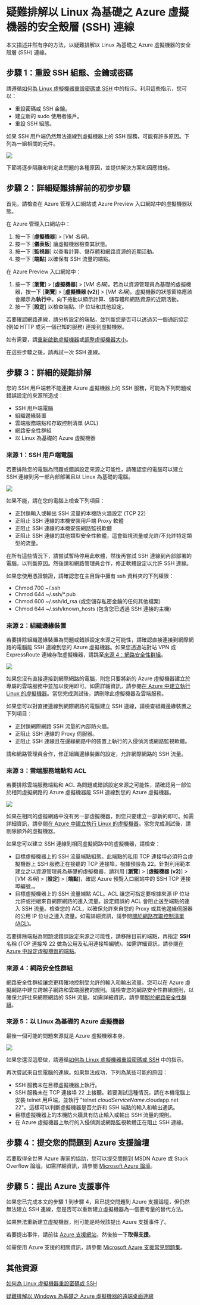<properties 
	pageTitle="疑難排解以 Linux 為基礎之 Azure 虛擬機器的安全殼層 (SSH) 連線" 
	description="逐步執行程序來隔離問題的來源，並透過建立 SSH 和在 Microsoft Azure 中執行之 Linux 虛擬機器之間的連線來更正問題。"
	services="virtual-machines" 
	documentationCenter="" 
	authors="JoeDavies-MSFT" 
	manager="timlt" 
	editor=""/>

<tags 
	ms.service="virtual-machines" 
	ms.workload="infrastructure-services" 
	ms.tgt_pltfrm="na" 
	ms.devlang="na" 
	ms.topic="article" 
	ms.date="06/18/2015" 
	ms.author="josephd"/>

# 疑難排解以 Linux 為基礎之 Azure 虛擬機器的安全殼層 (SSH) 連線

本文描述井然有序的方法，以疑難排解以 Linux 為基礎之 Azure 虛擬機器的安全殼層 (SSH) 連線。

## 步驟 1：重設 SSH 組態、金鑰或密碼

請遵循[如何為 Linux 虛擬機器重設密碼或 SSH](virtual-machines-linux-use-vmaccess-reset-password-or-ssh.md) 中的指示。利用這些指示，您可以：

- 重設密碼或 SSH 金鑰。
- 建立新的 sudo 使用者帳戶。
- 重設 SSH 組態。

如果 SSH 用戶端仍然無法連線到虛擬機器上的 SSH 服務，可能有許多原因。下列為一組相關的元件。
 
![](./media/virtual-machines-troubleshoot-ssh-connections/ssh-tshoot1.png)

下節將逐步隔離和判定此問題的各種原因，並提供解決方案和因應措施。

## 步驟 2：詳細疑難排解前的初步步驟

首先，請檢查在 Azure 管理入口網站或 Azure Preview 入口網站中的虛擬機器狀態。

在 Azure 管理入口網站中：

1. 按一下 [**虛擬機器**] > [*VM 名稱*]。
2. 按一下 [**儀表板**] 讓虛擬機器檢查其狀態。
3. 按一下 [**監視器**] 以查看計算、儲存體和網路資源的近期活動。 
4. 按一下 [**端點**] 以確保有 SSH 流量的端點。

在 Azure Preview 入口網站中：

1. 按一下 [**瀏覽**] > [**虛擬機器**] > [*VM 名稱*]。若為以資源管理員為基礎的虛擬機器，按一下 [**瀏覽**] > [**虛擬機器 (v2)**] > [*VM 名稱*]。虛擬機器的狀態窗格應該會顯示為**執行中**。向下捲動以顯示計算、儲存體和網路資源的近期活動。
2. 按一下 [**設定**] 以檢查端點、IP 位址和其他設定。

若要確認網路連線，請分析設定的端點，並判斷您是否可以透過另一個通訊協定 (例如 HTTP 或另一個已知的服務) 連接到虛擬機器。

如有需要，請[重新啟動虛擬機器](https://msdn.microsoft.com/library/azure/dn763934.aspx)或[調整虛擬機器大小](https://msdn.microsoft.com/library/dn168976.aspx)。

在這些步驟之後，請再試一次 SSH 連線。

## 步驟 3：詳細的疑難排解 

您的 SSH 用戶端若不能連接 Azure 虛擬機器上的 SSH 服務，可能為下列問題或錯誤設定的來源所造成：

- SSH 用戶端電腦
- 組織邊緣裝置
- 雲端服務端點和存取控制清單 (ACL)
- 網路安全性群組
- 以 Linux 為基礎的 Azure 虛擬機器

### 來源 1：SSH 用戶端電腦

若要排除您的電腦為問題或錯誤設定來源之可能性，請確認您的電腦可以建立 SSH 連線到另一部內部部署且以 Linux 為基礎的電腦。

![](./media/virtual-machines-troubleshoot-ssh-connections/ssh-tshoot2.png)
 
如果不能，請在您的電腦上檢查下列項目：

- 正封鎖輸入或輸出 SSH 流量的本機防火牆設定 (TCP 22)
- 正阻止 SSH 連線的本機安裝用戶端 Proxy 軟體
- 正阻止 SSH 連線的本機安裝網路監視軟體
- 正阻止 SSH 連線的其他類型安全性軟體，這會監視流量或允許/不允許特定類型的流量。

在所有這些情況下，請嘗試暫時停用此軟體，然後再嘗試 SSH 連線到內部部署的電腦，以判斷原因。然後請和網路管理員合作，修正軟體設定以允許 SSH 連線。

如果您使用憑證驗證，請確認您在主目錄中擁有 ssh 資料夾的下列權限：

- Chmod 700 ~/.ssh
- Chmod 644 ~/.ssh/*.pub
- Chmod 600 ~/.ssh/id_rsa (或您儲存私密金鑰的任何其他檔案)
- Chmod 644 ~/.ssh/known_hosts (包含您已透過 SSH 連接的主機)

### 來源 2：組織邊緣裝置

若要排除組織邊緣裝置為問題或錯誤設定來源之可能性，請確認直接連接到網際網路的電腦能 SSH 連線到您的 Azure 虛擬機器。如果您透過站對站 VPN 或 ExpressRoute 連線存取虛擬機器，請跳至[來源 4：網路安全性群組](#nsg)。

![](./media/virtual-machines-troubleshoot-ssh-connections/ssh-tshoot3.png)
 
如果您沒有直接連接到網際網路的電腦，則您只要將新的 Azure 虛擬機器建立於專屬的雲端服務中並加以使用即可。如需詳細資訊，請參閱[在 Azure 中建立執行 Linux 的虛擬機器](virtual-machines-linux-tutorial.md)。當您完成測試後，請刪除此虛擬機器及雲端服務。

如果您可以對直接連線到網際網路的電腦建立 SSH 連線，請檢查組織邊緣裝置之下列項目：

- 正封鎖網際網路 SSH 流量的內部防火牆。
- 正阻止 SSH 連線的 Proxy 伺服器。
- 正阻止 SSH 連線且在邊緣網路中的裝置上執行的入侵偵測或網路監視軟體。

請和網路管理員合作，修正組織邊緣裝置的設定，允許網際網路的 SSH 流量。

### 來源 3：雲端服務端點和 ACL

若要排除雲端服務端點和 ACL 為問題或錯誤設定來源之可能性，請確認另一部位於相同虛擬網路的 Azure 虛擬機器能 SSH 連線到您的 Azure 虛擬機器。
 
![](./media/virtual-machines-troubleshoot-ssh-connections/ssh-tshoot4.png)

如果在相同的虛擬網路中沒有另一部虛擬機器，則您只要建立一部新的即可。如需詳細資訊，請參閱[在 Azure 中建立執行 Linux 的虛擬機器](virtual-machines-linux-tutorial.md)。當您完成測試後，請刪除額外的虛擬機器。

如果您可以建立 SSH 連線到相同虛擬網路中的虛擬機器，請檢查：

- 目標虛擬機器上的 SSH 流量端點組態。此端點的私用 TCP 連接埠必須符合虛擬機器上 SSH 服務正在接聽的 TCP 連接埠，根據預設為 22。針對利用範本建立之以資源管理員為基礎的虛擬機器，請利用 [**瀏覽**] > [**虛擬機器 (v2)**] > [*VM 名稱*] > [**設定**] > [**端點**]，確認 Azure 預覽入口網站中的 SSH TCP 連接埠編號，。
- 目標虛擬機器上的 SSH 流量端點 ACL。ACL 讓您可指定要根據來源 IP 位址允許或拒絕來自網際網路的連入流量。設定錯誤的 ACL 會阻止送至端點的連入 SSH 流量。檢查您的 ACL，以確保允許來自您的 Proxy 或其他邊緣伺服器的公用 IP 位址之連入流量。如需詳細資訊，請參閱[關於網路存取控制清單 (ACL)](https://msdn.microsoft.com/library/azure/dn376541.aspx)。

若要排除端點為問題或錯誤設定來源之可能性，請移除目前的端點，再指定 **SSH** 名稱 (TCP 連接埠 22 做為公用及私用連接埠編號)。如需詳細資訊，請參閱[在 Azure 中設定虛擬機器的端點](virtual-machines-set-up-endpoints.md)。

### <a id="nsg"></a>來源 4：網路安全性群組

網路安全性群組讓您更精確地控制受允許的輸入和輸出流量。您可以在 Azure 虛擬網路中建立跨越子網路和雲端服務的規則。請檢查您的網路安全性群組規則，以確保允許往來網際網路的 SSH 流量。如需詳細資訊，請參閱[關於網路安全性群組](../traffic-manager/virtual-networks-nsg.md)。

### 來源 5：以 Linux 為基礎的 Azure 虛擬機器 

最後一個可能的問題來源就是 Azure 虛擬機器本身。

![](./media/virtual-machines-troubleshoot-ssh-connections/ssh-tshoot5.png)
 
如果您還沒這麼做，請遵循[如何為 Linux 虛擬機器重設密碼或 SSH](virtual-machines-linux-use-vmaccess-reset-password-or-ssh.md) 中的指示。

再次嘗試來自您電腦的連線。如果無法成功，下列為某些可能的原因：

- SSH 服務未在目標虛擬機器上執行。
- SSH 服務未在 TCP 連接埠 22 上接聽。若要測試這種情況，請在本機電腦上安裝 telnet 用戶端，並執行 "telnet *cloudServiceName*.cloudapp.net 22"。這樣可以判斷虛擬機器是否允許和 SSH 端點的輸入和輸出通訊。
- 目標虛擬機器上的本機防火牆具有防止輸入或輸出 SSH 流量的規則。
- 在 Azure 虛擬機器上執行的入侵偵測或網路監視軟體正在阻止 SSH 連線。


## 步驟 4：提交您的問題到 Azure 支援論壇

若要取得全世界 Azure 專家的協助，您可以提交問題到 MSDN Azure 或 Stack Overflow 論壇。如需詳細資訊，請參閱 [Microsoft Azure 論壇](http://azure.microsoft.com/support/forums/)。

## 步驟 5：提出 Azure 支援事件

如果您已完成本文的步驟 1 到步驟 4，且已提交問題到 Azure 支援論壇，但仍然無法建立 SSH 連線，您是否可以重新建立虛擬機器為一個要考量的替代方法。

如果無法重新建立虛擬機器，則可能是時候該提出 Azure 支援事件了。

若要提出事件，請前往 [Azure 支援網站](http://azure.microsoft.com/support/options/)，然後按一下**取得支援**。

如需使用 Azure 支援的相關資訊，請參閱 [Microsoft Azure 支援常見問題集](http://azure.microsoft.com/support/faq/)。

## 其他資源

[如何為 Linux 虛擬機器重設密碼或 SSH](virtual-machines-linux-use-vmaccess-reset-password-or-ssh.md)

[疑難排解以 Windows 為基礎之 Azure 虛擬機器的遠端桌面連線](virtual-machines-troubleshoot-remote-desktop-connections.md)


 

<!---HONumber=62-->